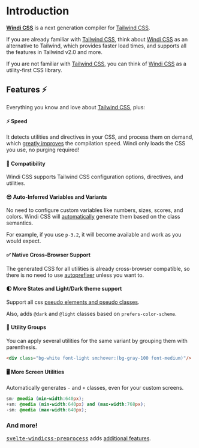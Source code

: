 [windicss]: https://github.com/windicss/windicss
[windi css]: https://github.com/windicss/windicss
[tailwind css]: https://tailwindcss.com/docs
[autoprefixer]: https://autoprefixer.github.io/
[additional features]: /guide/svelte
[video comparison]: https://twitter.com/antfu7/status/1361398324587163648

# Introduction

[__Windi CSS__][windicss] is a next generation compiler for [Tailwind CSS].

If you are already familiar with [Tailwind CSS], think about [Windi CSS] as an alternative to Tailwind, which provides faster load times, and supports all the features in Tailwind v2.0 and more.

If you are not familiar with [Tailwind CSS], you can think of [Windi CSS] as a utility-first CSS library.

## Features ⚡️

Everything you know and love about [Tailwind CSS], plus:

#### ⚡️ Speed

It detects utilities and directives in your CSS, and process them on demand, which [greatly improves][video comparison] the compilation speed. Windi only loads the CSS you use, no purging required!

#### 🔌 Compatibility

Windi CSS supports Tailwind CSS configuration options, directives, and utilities.

#### 😎 Auto-Inferred Variables and Variants

No need to configure custom variables like numbers, sizes, scores, and colors. Windi CSS will [automatically](/utilities/auto) generate them based on the class semantics.

For example, if you use `p-3.2`, it will become available and work as you would expect.

#### ✅ Native Cross-Browser Support

The generated CSS for all utilities is already cross-browser compatible, so there is no need to use [autoprefixer] unless you want to.

#### 🌓 More States and Light/Dark theme support

Support all css [pseudo elements and pseudo classes](https://developer.mozilla.org/en-US/docs/Web/CSS/Pseudo-classes).

Also, adds `@dark` and `@light` classes based on `prefers-color-scheme`.

#### 🎳 Utility Groups

You can apply several utilities for the same variant by grouping them with parenthesis.

```html
<div class="bg-white font-light sm:hover:(bg-gray-100 font-medium)"/>
```

#### 🖥 More Screen Utilities

Automatically generates `-` and `+` classes, even for your custom screens.

```css
sm: @media (min-width:640px);
+sm: @media (min-width:640px) and (max-width:768px);
-sm: @media (max-width:640px);
```

### And more!

<kbd>[svelte-windicss-preprocess](https://github.com/windicss/svelte-windicss-preprocess)</kbd> adds [additional features].
